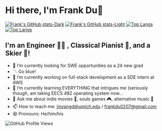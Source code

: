 # Hi there, I'm Frank Du👋

[![Frank's GitHub stats-Dark](https://github-readme-stats-git-master-frank-duuuu.vercel.app/api?username=Frank-duuuu&show_icons=true&count_private=true&theme=prussian#gh-dark-mode-only)](https://github.com/anuraghazra/github-readme-stats#gh-dark-mode-only)
[![Frank's GitHub stats-Light](https://github-readme-stats-git-master-frank-duuuu.vercel.app/api?username=Frank-duuuu&show_icons=true&count_private=true&theme=gruvbox_light#gh-light-mode-only)](https://github.com/anuraghazra/github-readme-stats#gh-light-mode-only)
[![Top Langs](https://github-readme-stats-git-master-frank-duuuu.vercel.app/api/top-langs/?username=Frank-duuuu&layout=compact&theme=prussian&langs_count=7#gh-dark-mode-only)](https://github.com/anuraghazra/github-readme-stats#gh-dark-mode-only)
[![Top Langs](https://github-readme-stats-git-master-frank-duuuu.vercel.app/api/top-langs/?username=Frank-duuuu&layout=compact&theme=gruvbox_light&langs_count=7#gh-light-mode-only)](https://github.com/anuraghazra/github-readme-stats#gh-light-mode-only)

## I'm an Engineer 👨‍💻 , Classical Pianist 🎹, and a Skier 🎿!

- 🔭 I’m currently looking for SWE opportunities as a 24 new grad
- 〽️ Go blue!
- 🤔 I’m currently working on full-stack development as a SDE intern at AWS
- 🌱 I’m currently learning EVERYTHING that intrigues me (seriously though, am taking EECS 482 operating system now...
- 💬 Ask me about indie movies 🎥, souls games 🎮, alternative music 🎵   
- 📫 How to reach me: jinyangd@umich.edu / frankdu0207@gmail.com
- 😄 Pronouns: He/him/his

![GitHub Profile Views](https://komarev.com/ghpvc/?username=Frank-duuuu&style=flat-square)


<!--
**Frank-duuuu/Frank-duuuu** is a ✨ _special_ ✨ repository because its `README.md` (this file) appears on your GitHub profile.

Here are some ideas to get you started:

- 🔭 I’m currently working on ...
- 🌱 I’m currently learning ...
- 👯 I’m looking to collaborate on ...
- 🤔 I’m looking for help with ...
- 💬 Ask me about ...
- 📫 How to reach me: ...
- 😄 Pronouns: ...
- ⚡ Fun fact: ...
-->
